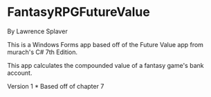 # FantasyRPGFutureValue
By Lawrence Splaver

This is a Windows Forms app based off of the Future Value app from murach's C# 7th Edition.

This app calculates the compounded value of a fantasy game's bank account.

Version 1
	* Based off of chapter 7